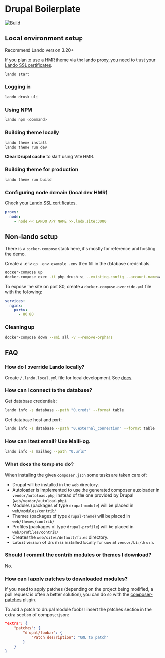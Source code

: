 # Drupal Boilerplate

[![Build](https://github.com/almunnings/drupal-boilerplate/actions/workflows/build.yml/badge.svg?branch=main)](https://github.com/almunnings/drupal-boilerplate/actions/workflows/build.yml)

## Local environment setup

Recommend Lando version 3.20+

If you plan to use a HMR theme via the lando proxy, you need to trust your [Lando SSL certificates](https://docs.lando.dev/core/v3/security.html#trusting-the-ca).

```bash
lando start
```

### Logging in

```bash
lando drush uli
```

### Using NPM

```bash
lando npm <command>
```

### Building theme locally

```bash
lando theme install
lando theme run dev
```

**Clear Drupal cache** to start using Vite HMR.

### Building theme for production

```bash
lando theme run build
```

### Configuring node domain (local dev HMR)

Check your [Lando SSL certificates](https://docs.lando.dev/core/v3/security.html#trusting-the-ca).

```yml
proxy:
  node:
    - node.<< LANDO APP NAME >>.lndo.site:3000
```

## Non-lando setup

There is a `docker-compose` stack here, it's mostly for reference and hosting the demo.

Create a .env `cp .env.example .env` then fill in the database credentials.

```bash
docker-compose up
docker-compose exec -it php drush si --existing-config --account-name=admin -y
```

To expose the site on port 80, create a `docker-compose.override.yml` file with the following:

```yml
services:
  nginx:
    ports:
      - 80:80
```

### Cleaning up

```bash
docker-compose down --rmi all -v --remove-orphans
```

## FAQ

### How do I override Lando locally?

Create `/.lando.local.yml` file for local development. See [docs](https://docs.lando.dev/core/v3/#override-file).

### How can I connect to the database?

Get database credentials:

```bash
lando info -s database --path "0.creds" --format table
```

Get database host and port:

```bash
lando info -s database --path "0.external_connection" --format table
```

### How can I test email? Use MailHog.

```bash
lando info -s mailhog --path "0.urls"
```

### What does the template do?

When installing the given `composer.json` some tasks are taken care of:

- Drupal will be installed in the `web` directory.
- Autoloader is implemented to use the generated composer autoloader in `vendor/autoload.php`, instead of the one provided by Drupal (`web/vendor/autoload.php`).
- Modules (packages of type `drupal-module`) will be placed in `web/modules/contrib/`
- Themes (packages of type `drupal-theme`) will be placed in `web/themes/contrib/`
- Profiles (packages of type `drupal-profile`) will be placed in `web/profiles/contrib/`
- Creates the `web/sites/default/files` directory.
- Latest version of drush is installed locally for use at `vendor/bin/drush`.

### Should I commit the contrib modules or themes I download?

No.

### How can I apply patches to downloaded modules?

If you need to apply patches (depending on the project being modified, a pull
request is often a better solution), you can do so with the
[composer-patches](https://github.com/cweagans/composer-patches) plugin.

To add a patch to drupal module foobar insert the patches section in the extra
section of composer.json:

```json
"extra": {
    "patches": {
        "drupal/foobar": {
            "Patch description": "URL to patch"
        }
    }
}
```
